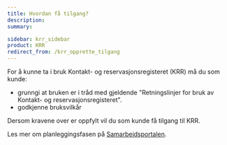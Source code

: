```yaml
---
title: Hvordan få tilgang?
description:
summary:

sidebar: krr_sidebar
product: KRR
redirect_from: /krr_opprette_tilgang
---
```


For å kunne ta i bruk Kontakt- og reservasjonsregisteret (KRR) må du som kunde:
- grunngi at bruken er i tråd med gjeldende "Retningslinjer for bruk av Kontakt- og reservasjonsregisteret".
- godkjenne bruksvilkår 

Dersom kravene over er oppfylt vil du som kunde få tilgang til KRR.

Les mer om planleggingsfasen på [Samarbeidsportalen](https://samarbeid.digdir.no/kontaktregisteret/ta-i-bruk-kontaktregisteret/95).
